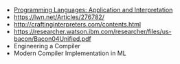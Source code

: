 - [Programming Languages: Application and Interpretation](http://cs.brown.edu/~sk/Publications/Books/ProgLangs/2007-04-26/plai-2007-04-26.pdf)
- https://lwn.net/Articles/276782/
- http://craftinginterpreters.com/contents.html
- https://researcher.watson.ibm.com/researcher/files/us-bacon/Bacon04Unified.pdf
- Engineering a Compiler
- Modern Compiler Implementation in ML
